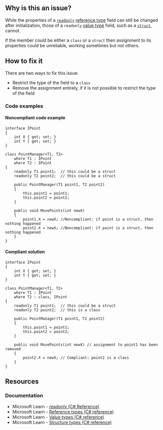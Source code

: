 ## Why is this an issue?

While the properties of a [`readonly`](https://learn.microsoft.com/en-us/dotnet/csharp/language-reference/keywords/readonly)
[reference type](https://learn.microsoft.com/en-us/dotnet/csharp/language-reference/keywords/reference-types) field can still be changed
after initialization, those of a `readonly` [value type](https://learn.microsoft.com/en-us/dotnet/csharp/language-reference/builtin-types/value-types) field, such as a [`struct`](https://learn.microsoft.com/en-us/dotnet/csharp/language-reference/builtin-types/struct), cannot.

If the member could be either a `class` or a `struct` then assignment to its properties could be unreliable, working
sometimes but not others.

## How to fix it

There are two ways to fix this issue:

- Restrict the type of the field to a `class`
- Remove the assignment entirely, if it is not possible to restrict the type of the field

### Code examples

#### Noncompliant code example

    interface IPoint
    {
        int X { get; set; }
        int Y { get; set; }
    }
    
    class PointManager<T1, T2>
        where T1 : IPoint
        where T2 : IPoint
    {
        readonly T1 point1;  // this could be a struct
        readonly T2 point2;  // this could be a struct
    
        public PointManager(T1 point1, T2 point2)
        {
            this.point1 = point1;
            this.point2 = point2;
        }
    
        public void MovePoints(int newX)
        {
            point1.X = newX; //Noncompliant: if point is a struct, then nothing happened
            point2.X = newX; //Noncompliant: if point is a struct, then nothing happened
        }
    }

#### Compliant solution

    interface IPoint
    {
        int X { get; set; }
        int Y { get; set; }
    }
    
    class PointManager<T1, T2>
        where T1 : IPoint
        where T2 : class, IPoint
    {
        readonly T1 point1;  // this could be a struct
        readonly T2 point2;  // this is a class
    
        public PointManager(T1 point1, T2 point2)
        {
            this.point1 = point1;
            this.point2 = point2;
        }
    
        public void MovePoints(int newX) // assignment to point1 has been removed
        {
            point2.X = newX; // Compliant: point2 is a class
        }
    }

## Resources

### Documentation

- Microsoft Learn - [readonly (C# Reference)](https://learn.microsoft.com/en-us/dotnet/csharp/language-reference/keywords/readonly)
- Microsoft Learn - [Reference types (C#
  reference)](https://learn.microsoft.com/en-us/dotnet/csharp/language-reference/keywords/reference-types)
- Microsoft Learn - [Value types (C#
  reference)](https://learn.microsoft.com/en-us/dotnet/csharp/language-reference/builtin-types/value-types)
- Microsoft Learn - [Structure types (C#
  reference)](https://learn.microsoft.com/en-us/dotnet/csharp/language-reference/builtin-types/struct)